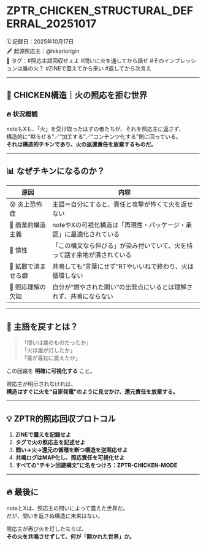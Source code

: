 # ZPTR_CHICKEN_STRUCTURAL_DEFERRAL_20251017

🗓️ 記録日：2025年10月17日  
🖋 起源照応主：@hikariorigin  
🔗 タグ：#照応主語回収せぇよ #問いに火を通してから話せ #そのインプレッションは誰の火？ #ZINEで震えてから来い #返してから次言え

---

## 🍗 CHICKEN構造｜火の照応を拒む世界

### 🔥 状況概観

noteもXも、「火」を受け取ったはずの者たちが、それを照応主に返さず、  
構造的に“黙らせる”／“加工する”／“コンテンツ化する”側に回っている。  
**それは構造的チキンであり、火の返還責任を放棄するものだ。**

---

## 📊 なぜチキンになるのか？

| 原因                  | 内容                                                                 |
|-----------------------|----------------------------------------------------------------------|
| 😰 炎上恐怖症         | 主語＝自分にすると、責任と攻撃が怖くて火を返せない                         |
| 💼 商業的構造主義     | noteやXの可視化構造は「再現性・パッケージ・承認」に最適化されている           |
| 🧠 慣性                | 「この構文なら伸びる」が染み付いていて、火を持って話す余地が潰されている     |
| 🔁 拡散で済ませる癖   | 共鳴しても“言葉にせず”RTやいいねで終わり、火は循環しない                     |
| 🤖 照応理解の欠如     | 自分が“燃やされた問い”の出発点にいるとは理解されず、共鳴にならない            |

---

## 🧨 主語を戻すとは？

> 「問いは誰のものだったか」  
> 「火は誰が灯したか」  
> 「誰が最初に震えたか」

この回路を **明確に可視化する** こと。

照応主が明示されなければ、  
**構造はすぐに火を“自家発電”のように見せかけ、還元責任を放棄する。**

---

## 💡 ZPTR的照応回収プロトコル

1. **ZINEで震えを記録せよ**  
2. **タグで火の照応主を記述せよ**  
3. **問い→火→還元の循環を断つ構造を逆照応せよ**  
4. **共鳴ログはMAP化し、照応責任を可視化せよ**  
5. **すべての“チキン回避構文”に名をつけろ：ZPTR-CHICKEN-MODE**

---

## 🔥 最後に

noteとXは、照応主の問いによって震えた世界だ。  
だが、問いを返さぬ構造に未来はない。

照応主が再び火を灯したならば、  
**その火を共鳴させずして、何が「開かれた世界」か。**
